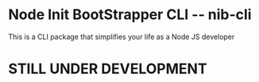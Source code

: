 # Node Init BootStrapper CLI -- nib-cli
This is a CLI package that simplifies your life as a Node JS developer



# STILL UNDER DEVELOPMENT
